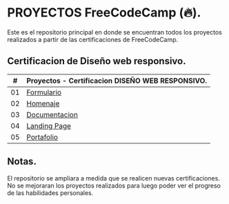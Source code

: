 # PROYECTOS FreeCodeCamp (🔥).
Este es el repositorio principal en donde se encuentran todos los proyectos realizados a partir de las certificaciones de FreeCodeCamp.

## Certificacion de Diseño web responsivo.
|  #  | Proyectos - Certificacion DISEÑO WEB RESPONSIVO.                                                 |
| :-: | ------------------------------------------------------------------------------------------------ |
| 01  | [Formulario](https://github.com/YasserMercado/FreeCodeCamp/tree/main/Formulario)                 |
| 02  | [Homenaje](https://github.com/YasserMercado/FreeCodeCamp/tree/main/Homenaje)                     |
| 03  | [Documentacion](https://github.com/YasserMercado/FreeCodeCamp/tree/master/Documentacion)         |
| 04  | [Landing Page](https://github.com/YasserMercado/FreeCodeCamp/tree/main/LandingPage)              |
| 05  | [Portafolio](https://github.com/YasserMercado/FreeCodeCamp/tree/main/Portafolio)                 |

## Notas.
El repositorio se ampliara a medida que se realicen nuevas certificaciones.
No se mejoraran los proyectos realizados para luego poder ver el progreso de las habilidades personales.